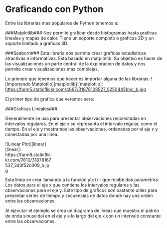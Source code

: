 # Graficando con Python
Entre las librerias mas populares de Python tenemos a:

###Matplotlib###
Nos permite graficar desde histogramas hasta graficas lineales y mapas de calor. Tiene un soporte completo a graficas 2D y un soporte limitado a graficas 3D. 

###Seaborn###
Esta libreria nos permite crear graficas estadisticas atractivas e informativas.  Esta basado en matplotlib. Su objetivo es hacer de las visualizaciones un parte central de la exploracion de datos y nos permite crear visualizaciones mas complejas.

Lo primero que tenemos que hacer es importar alguna de las librarias:
![Importando Matplotlib][matplotlib]
[matplotlib]: https://farm5.staticflickr.com/4867/31878128527_0250445bbc_b.jpg 


El primer tipo de grafica que veremos sera:

###Graficas Lineales###

Generalmente se usa para presentar observaciones recolectadas en intervalos regulares. En el eje x se representa el intervalo regular, como el tiempo. En el eje y mostramos las observaciones, ordenadas por el eje x y conectadas por una linea.

<div style="width:150px; height:100px">
![Linear Plot][linear]
[linear]: https://farm8.staticflickr.com/7810/31878167537_3d3f52c009_b.jpg
</div>

Esta linea se crea llamando a la funcion ```plot()``` que recibe dos parametros: Los datos para el eje x que contiene los intervalos regulares y las observaciones para el eje y. 
Este tipo de graficos son bastante utiles para presentar series de tiempo y secuencias de datos donde hay una orden entre las observaciones. 

Al ejecutar el ejemplo se crea un diagrama de líneas que muestra el patrón de onda sinusoidal en el eje y a lo largo del eje x con un intervalo constante entre las observaciones.

